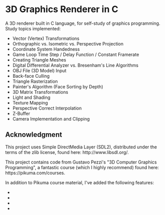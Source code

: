 # 3D Graphics Renderer in C

<p>A 3D renderer built in C language, for self-study of graphics programming.<br>
Study topics implemented:<br>
<ul>
    <li>Vector (Vertex) Transformations</li>
    <li>Orthographic vs. Isometric vs. Perspective Projection</li>
    <li>Coordinate System Handedness</li>
    <li>Game Loop Time Step / Delay Function / Constant Framerate</li>
    <li>Creating Triangle Meshes</li>
    <li>Digital Differential Analyzer vs. Bresenham's Line Algorithms</li>
    <li>OBJ File (3D Model) Input</li>
    <li>Back-face Culling</li>
    <li>Triangle Rasterization</li>
    <li>Painter's Algorithm (Face Sorting by Depth)</li>
    <li>3D Matrix Transformations</li>
    <li>Light and Shading</li>
    <li>Texture Mapping</li>
    <li>Perspective Correct Interpolation</li>
    <li>Z-Buffer</li>
    <li>Camera Implementation and Clipping</li>
</ul>
</p>

## Acknowledgment

<p>This project uses Simple DirectMedia Layer (SDL2), distributed under the 
terms of the zlib license, found here: http://www.libsdl.org/.</p>

<p>This project contains code from Gustavo Pezzi's "3D Computer Graphics 
Programming", a fantastic course (which I highly recommend) found here: 
https://pikuma.com/courses.</p>

In addition to Pikuma course material, I've added the following features:<br>
<ul>
    <li></li>
    <li></li>
    <li></li>
    <li></li>
</ul>